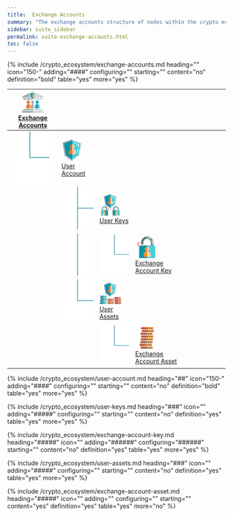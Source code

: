 ```yaml
---
title:  Exchange Accounts
summary: "The exchange accounts structure of nodes within the crypto ecosystem hierarchy organizes your accounts, assets, and api keys within an exchange."
sidebar: suite_sidebar
permalink: suite-exchange-accounts.html
toc: false
---
```


{% include /crypto_ecosystem/exchange-accounts.md heading="" icon="150-" adding="####" configuring="" starting="" content="no" definition="bold" table="yes" more="yes" %}

<table class='hierarchyTable'><thead><tr><th><a href='#exchange-accounts' data-toggle='tooltip' data-original-title='{{site.data.crypto_ecosystem.exchange_accounts}}'><img src='images/icons/exchange-accounts.png' /><br />Exchange Accounts</a></th><th></th><th></th><th></th><th></th><th></th><th></th><th></th><th></th><th></th></tr></thead><tbody>
<tr><td><img src='images/icons/tree-connector-elbow.png' /></td><td><a href='#user-account' data-toggle='tooltip' data-original-title='{{site.data.crypto_ecosystem.user_account}}'><img src='images/icons/user-account.png' /><br />User Account</a></td><td></td><td></td><td></td><td></td><td></td><td></td><td></td><td></td></tr>
<tr><td></td><td><img src='images/icons/tree-connector-fork.png' /></td><td><a href='#user-keys' data-toggle='tooltip' data-original-title='{{site.data.crypto_ecosystem.user_keys}}'><img src='images/icons/user-keys.png' /><br />User Keys</a></td><td></td><td></td><td></td><td></td><td></td><td></td><td></td></tr>
<tr><td></td><td><img src='images/icons/tree-connector-line.png' /></td><td><img src='images/icons/tree-connector-elbow.png' /></td><td><a href='#exchange-account-key' data-toggle='tooltip' data-original-title='{{site.data.crypto_ecosystem.exchange_account_key}}'><img src='images/icons/exchange-account-key.png' /><br />Exchange Account Key</a></td><td></td><td></td><td></td><td></td><td></td><td></td></tr>
<tr><td></td><td><img src='images/icons/tree-connector-elbow.png' /></td><td><a href='#user-assets' data-toggle='tooltip' data-original-title='{{site.data.crypto_ecosystem.user_assets}}'><img src='images/icons/user-assets.png' /><br />User Assets</a></td><td></td><td></td><td></td><td></td><td></td><td></td><td></td></tr>
<tr><td></td><td></td><td><img src='images/icons/tree-connector-elbow.png' /></td><td><a href='#exchange-account-asset' data-toggle='tooltip' data-original-title='{{site.data.crypto_ecosystem.exchange_account_asset}}'><img src='images/icons/exchange-account-asset.png' /><br />Exchange Account Asset</a></td><td></td><td></td><td></td><td></td><td></td><td></td></tr></tbody></table>



{% include /crypto_ecosystem/user-account.md heading="##" icon="150-" adding="####" configuring="" starting="" content="no" definition="bold" table="yes" more="yes" %}

{% include /crypto_ecosystem/user-keys.md heading="###" icon="" adding="#####" configuring="" starting="" content="no" definition="yes" table="yes" more="yes" %}

{% include /crypto_ecosystem/exchange-account-key.md heading="#####" icon="" adding="######" configuring="######" starting="" content="no" definition="yes" table="yes" more="yes" %}

{% include /crypto_ecosystem/user-assets.md heading="###" icon="" adding="#####" configuring="" starting="" content="no" definition="yes" table="yes" more="yes" %}

{% include /crypto_ecosystem/exchange-account-asset.md heading="#####" icon="" adding="" configuring="" starting="" content="yes" definition="yes" table="yes" more="no" %}